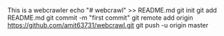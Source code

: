 This is a webcrawler
echo "# webcrawl" >> README.md
git init
git add README.md
git commit -m "first commit"
git remote add origin https://github.com/amit63731/webcrawl.git
git push -u origin master
